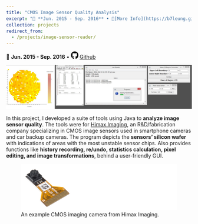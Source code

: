 ```yaml
---
title: "CMOS Image Sensor Quality Analysis"
excerpt: "📅 **Jun. 2015 - Sep. 2016** • 🔎[More Info](https://b7leung.github.io/projects/image-sensor-reader/) <br/> Developed a suite of tools to analyze image sensor quality. Depicts the sensors’ silicon wafer with indications of areas with the most unstable sensor chips. Also provides functions like history recording, re/undo, statistics calculation, pixel editing, and image transformations, behind a user-friendly GUI. <br/><img src='/images/image_sensor_Main_Picture.jpg'>"
collection: projects
redirect_from: 
  - /projects/image-sensor-reader/
---
```


📅 **Jun. 2015 - Sep. 2016** • <img src="/images/github_icon.png" width="20" height="20"> [Github](https://github.com/b7leung/CMOS-Raw-Image-Reader)

<img src='/images/image_sensor_Main_Picture.jpg'>

In this project, I developed a suite of tools using Java to **analyze image sensor quality**. The tools were for [Himax Imaging](https://www.himax.com.tw/), an R&D/fabrication company specializing in CMOS image sensors used in smartphone cameras and car backup cameras. The program depicts the **sensors’ silicon wafer** with indications of areas with the most unstable sensor chips. Also provides functions like **history recording, re/undo, statistics calculation, pixel editing, and image transformations**, behind a user-friendly GUI. 

<figure>
  <img src="/images/himax_cmos.jpg" >
  <figcaption>An example CMOS imaging camera from Himax Imaging.</figcaption>
</figure>